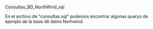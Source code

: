 Consutlas_BD_NorthWind_sql
  
En el archivo de "consultas.sql" podemos encontrar algunas querys de ejemplo de la base de datos Norhwind.
